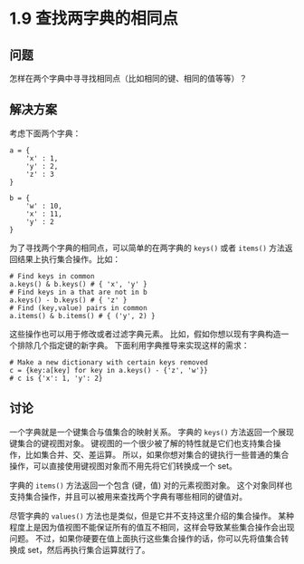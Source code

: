 

# 1.9 查找两字典的相同点

## 问题

怎样在两个字典中寻寻找相同点（比如相同的键、相同的值等等）？

## 解决方案

考虑下面两个字典：

    
    
    a = {
        'x' : 1,
        'y' : 2,
        'z' : 3
    }
    
    b = {
        'w' : 10,
        'x' : 11,
        'y' : 2
    }
    

为了寻找两个字典的相同点，可以简单的在两字典的 `keys()` 或者 `items()` 方法返回结果上执行集合操作。比如：

    
    
    # Find keys in common
    a.keys() & b.keys() # { 'x', 'y' }
    # Find keys in a that are not in b
    a.keys() - b.keys() # { 'z' }
    # Find (key,value) pairs in common
    a.items() & b.items() # { ('y', 2) }
    

这些操作也可以用于修改或者过滤字典元素。 比如，假如你想以现有字典构造一个排除几个指定键的新字典。 下面利用字典推导来实现这样的需求：

    
    
    # Make a new dictionary with certain keys removed
    c = {key:a[key] for key in a.keys() - {'z', 'w'}}
    # c is {'x': 1, 'y': 2}
    

## 讨论

一个字典就是一个键集合与值集合的映射关系。 字典的 `keys()` 方法返回一个展现键集合的键视图对象。
键视图的一个很少被了解的特性就是它们也支持集合操作，比如集合并、交、差运算。
所以，如果你想对集合的键执行一些普通的集合操作，可以直接使用键视图对象而不用先将它们转换成一个 set。

字典的 `items()` 方法返回一个包含 (键，值) 对的元素视图对象。 这个对象同样也支持集合操作，并且可以被用来查找两个字典有哪些相同的键值对。

尽管字典的 `values()` 方法也是类似，但是它并不支持这里介绍的集合操作。
某种程度上是因为值视图不能保证所有的值互不相同，这样会导致某些集合操作会出现问题。 不过，如果你硬要在值上面执行这些集合操作的话，你可以先将值集合转换成
set，然后再执行集合运算就行了。

